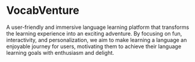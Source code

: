 # VocabVenture

A user-friendly and immersive language learning platform that transforms the learning experience into an exciting adventure. By focusing on fun, interactivity, and personalization, we aim to make learning a language an enjoyable journey for users, motivating them to achieve their language learning goals with enthusiasm and delight.
